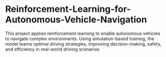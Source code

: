 # Reinforcement-Learning-for-Autonomous-Vehicle-Navigation
This project applies reinforcement learning to enable autonomous vehicles to navigate complex environments. Using simulation-based training, the model learns optimal driving strategies, improving decision-making, safety, and efficiency in real-world driving scenarios.
